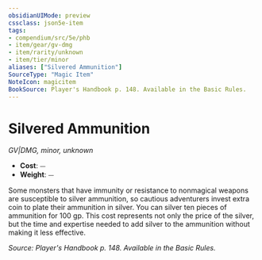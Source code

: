 ```yaml
---
obsidianUIMode: preview
cssclass: json5e-item
tags:
- compendium/src/5e/phb
- item/gear/gv-dmg
- item/rarity/unknown
- item/tier/minor
aliases: ["Silvered Ammunition"]
SourceType: "Magic Item"
NoteIcon: magicitem
BookSource: Player's Handbook p. 148. Available in the Basic Rules.
---
```

# Silvered Ammunition
*GV|DMG, minor, unknown*  

- **Cost**: ⏤
- **Weight**: ⏤

Some monsters that have immunity or resistance to nonmagical weapons are susceptible to silver ammunition, so cautious adventurers invest extra coin to plate their ammunition in silver. You can silver ten pieces of ammunition for 100 gp. This cost represents not only the price of the silver, but the time and expertise needed to add silver to the ammunition without making it less effective.

*Source: Player's Handbook p. 148. Available in the Basic Rules.*